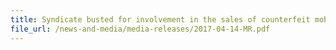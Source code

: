 ```yaml
---
title: Syndicate busted for involvement in the sales of counterfeit mobile phones     
file_url: /news-and-media/media-releases/2017-04-14-MR.pdf
---
```

